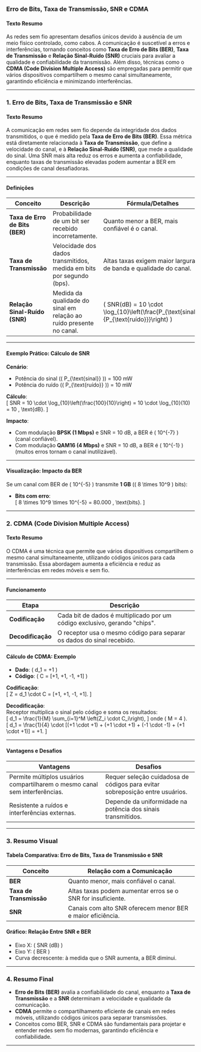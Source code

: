 ### **Erro de Bits, Taxa de Transmissão, SNR e CDMA**

#### **Texto Resumo**
As redes sem fio apresentam desafios únicos devido à ausência de um meio físico controlado, como cabos. A comunicação é suscetível a erros e interferências, tornando conceitos como **Taxa de Erro de Bits (BER)**, **Taxa de Transmissão** e **Relação Sinal-Ruído (SNR)** cruciais para avaliar a qualidade e confiabilidade da transmissão. Além disso, técnicas como o **CDMA (Code Division Multiple Access)** são empregadas para permitir que vários dispositivos compartilhem o mesmo canal simultaneamente, garantindo eficiência e minimizando interferências.

---

### **1. Erro de Bits, Taxa de Transmissão e SNR**

#### **Texto Resumo**
A comunicação em redes sem fio depende da integridade dos dados transmitidos, o que é medido pela **Taxa de Erro de Bits (BER)**. Essa métrica está diretamente relacionada à **Taxa de Transmissão**, que define a velocidade do canal, e à **Relação Sinal-Ruído (SNR)**, que mede a qualidade do sinal. Uma SNR mais alta reduz os erros e aumenta a confiabilidade, enquanto taxas de transmissão elevadas podem aumentar a BER em condições de canal desafiadoras.

---

#### **Definições**

| Conceito                 | Descrição                                                                                              | Fórmula/Detalhes                                                                                      |
|--------------------------|------------------------------------------------------------------------------------------------------|------------------------------------------------------------------------------------------------------|
| **Taxa de Erro de Bits (BER)** | Probabilidade de um bit ser recebido incorretamente.                                                | Quanto menor a BER, mais confiável é o canal.                                                       |
| **Taxa de Transmissão**       | Velocidade dos dados transmitidos, medida em bits por segundo (bps).                                 | Altas taxas exigem maior largura de banda e qualidade do canal.                                      |
| **Relação Sinal-Ruído (SNR)** | Medida da qualidade do sinal em relação ao ruído presente no canal.                                 | \( SNR(dB) = 10 \cdot \log_{10}\left(\frac{P_{\text{sinal}}}{P_{\text{ruído}}}\right) \)              |

---

#### **Exemplo Prático: Cálculo de SNR**

**Cenário**:  
- Potência do sinal (\( P_{\text{sinal}} \)) = 100 mW  
- Potência do ruído (\( P_{\text{ruído}} \)) = 10 mW  

**Cálculo**:  
\[
SNR = 10 \cdot \log_{10}\left(\frac{100}{10}\right) = 10 \cdot \log_{10}(10) = 10 \, \text{dB}.
\]

**Impacto**:  
- Com modulação **BPSK (1 Mbps)** e SNR = 10 dB, a BER é \( 10^{-7} \) (canal confiável).  
- Com modulação **QAM16 (4 Mbps)** e SNR = 10 dB, a BER é \( 10^{-1} \) (muitos erros tornam o canal inutilizável).  

---

#### **Visualização: Impacto da BER**
Se um canal com BER de \( 10^{-5} \) transmite **1 GB** (\( 8 \times 10^9 \) bits):
- **Bits com erro**:  
\[
8 \times 10^9 \times 10^{-5} = 80.000 \, \text{bits}.
\]

---

### **2. CDMA (Code Division Multiple Access)**

#### **Texto Resumo**
O CDMA é uma técnica que permite que vários dispositivos compartilhem o mesmo canal simultaneamente, utilizando códigos únicos para cada transmissão. Essa abordagem aumenta a eficiência e reduz as interferências em redes móveis e sem fio.

---

#### **Funcionamento**

| Etapa          | Descrição                                                                                 |
|-----------------|-----------------------------------------------------------------------------------------|
| **Codificação** | Cada bit de dados é multiplicado por um código exclusivo, gerando "chips".             |
| **Decodificação** | O receptor usa o mesmo código para separar os dados do sinal recebido.                 |

#### **Cálculo de CDMA: Exemplo**

- **Dado**: \( d_1 = +1 \)  
- **Código**: \( C = [+1, +1, -1, +1] \)  

**Codificação**:  
\[
Z = d_1 \cdot C = [+1, +1, -1, +1].
\]

**Decodificação**:  
Receptor multiplica o sinal pelo código e soma os resultados:  
\[
d_1 = \frac{1}{M} \sum_{i=1}^M \left(Z_i \cdot C_i\right),
\]
onde \( M = 4 \).  
\[
d_1 = \frac{1}{4} \cdot [(+1 \cdot +1) + (+1 \cdot +1) + (-1 \cdot -1) + (+1 \cdot +1)] = +1.
\]

---

#### **Vantagens e Desafios**

| **Vantagens**                                                                 | **Desafios**                                                                    |
|------------------------------------------------------------------------------|--------------------------------------------------------------------------------|
| Permite múltiplos usuários compartilharem o mesmo canal sem interferências. | Requer seleção cuidadosa de códigos para evitar sobreposição entre usuários.   |
| Resistente a ruídos e interferências externas.                               | Depende da uniformidade na potência dos sinais transmitidos.                   |

---

### **3. Resumo Visual**

#### **Tabela Comparativa: Erro de Bits, Taxa de Transmissão e SNR**

| Conceito             | Relação com a Comunicação                                                                    |
|----------------------|---------------------------------------------------------------------------------------------|
| **BER**              | Quanto menor, mais confiável o canal.                                                       |
| **Taxa de Transmissão** | Altas taxas podem aumentar erros se o SNR for insuficiente.                                 |
| **SNR**              | Canais com alto SNR oferecem menor BER e maior eficiência.                                   |

#### **Gráfico: Relação Entre SNR e BER**
- Eixo X: \( SNR (dB) \)  
- Eixo Y: \( BER \)  
- Curva decrescente: à medida que o SNR aumenta, a BER diminui.

---

### **4. Resumo Final**
- **Erro de Bits (BER)** avalia a confiabilidade do canal, enquanto a **Taxa de Transmissão** e a **SNR** determinam a velocidade e qualidade da comunicação.
- **CDMA** permite o compartilhamento eficiente de canais em redes móveis, utilizando códigos únicos para separar transmissões.
- Conceitos como BER, SNR e CDMA são fundamentais para projetar e entender redes sem fio modernas, garantindo eficiência e confiabilidade.

---
